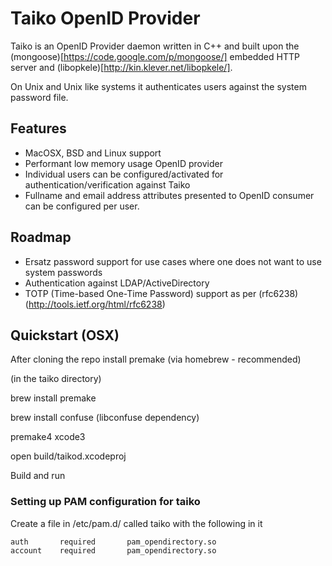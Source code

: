 # Taiko OpenID Provider

Taiko is an OpenID Provider daemon written in C++ and built upon the (mongoose)[https://code.google.com/p/mongoose/] 
embedded HTTP server and (libopkele)[http://kin.klever.net/libopkele/].

On Unix and Unix like systems it authenticates users against the system password file.

## Features

- MacOSX, BSD and Linux support
- Performant low memory usage OpenID provider
- Individual users can be configured/activated for authentication/verification against Taiko
- Fullname and email address attributes presented to OpenID consumer can be configured per user. 

## Roadmap

- Ersatz password support for use cases where one does not want to use system passwords
- Authentication against LDAP/ActiveDirectory 
- TOTP (Time-based One-Time Password) support as per (rfc6238)(http://tools.ietf.org/html/rfc6238)

## Quickstart (OSX) 

After cloning the repo install premake (via homebrew - recommended)  

(in the taiko directory)

brew install premake

brew install confuse (libconfuse dependency)

premake4 xcode3 

open build/taikod.xcodeproj 

Build and run

### Setting up PAM configuration for taiko 

Create a file in /etc/pam.d/ called taiko with the following in it

```
auth       required       pam_opendirectory.so
account    required       pam_opendirectory.so
```

